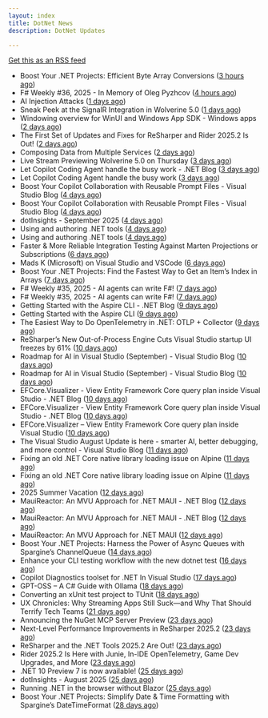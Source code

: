 ```yaml
---
layout: index
title: DotNet News
description: DotNet Updates

---
```


[Get this as an RSS feed](/dotnet.rss)

<!-- news_marker starts -->
- Boost Your .NET Projects: Efficient Byte Array Conversions ([3 hours ago](https://dotnettips.wordpress.com/2025/09/07/boost-your-net-projects-efficient-byte-array-conversions/))
- F# Weekly #36, 2025 - In Memory of Oleg Pyzhcov ([4 hours ago](https://dotnetkicks.com/r/729107?url=https://sergeytihon.com/2025/09/06/f-weekly-36-2025-in-memory-of-oleg-pyzhcov/))
- AI Injection Attacks ([1 days ago](https://dotnetkicks.com/r/729106?url=https://textslashplain.com/2025/09/05/ai-injection-attacks/))
- Sneak Peek at the SignalR Integration in Wolverine 5.0 ([1 days ago](https://dotnetkicks.com/r/729074?url=https://jeremydmiller.com/2025/09/05/sneak-peek-at-the-signalr-integration-in-wolverine-5-0/))
- Windowing overview for WinUI and Windows App SDK - Windows apps ([2 days ago](https://dotnetkicks.com/r/728956?url=https://learn.microsoft.com/en-us/windows/apps/develop/ui-input/windowing-overview))
- The First Set of Updates and Fixes for ReSharper and Rider 2025.2 Is Out! ([2 days ago](https://blog.jetbrains.com/dotnet/2025/09/04/resharper-and-rider-2025-2-1-is-out/))
- Composing Data from Multiple Services ([2 days ago](https://dotnetkicks.com/r/728934?url=https://codeopinion.com/composing-data-from-multiple-services/))
- Live Stream Previewing Wolverine 5.0 on Thursday ([3 days ago](https://dotnetkicks.com/r/728887?url=https://jeremydmiller.com/2025/09/03/live-stream-previewing-wolverine-5-0-on-thursday/))
- Let Copilot Coding Agent handle the busy work - .NET Blog ([3 days ago](https://dotnetkicks.com/r/728879?url=https://devblogs.microsoft.com/dotnet/copilot-coding-agent-dotnet/))
- Let Copilot Coding Agent handle the busy work ([3 days ago](https://devblogs.microsoft.com/dotnet/copilot-coding-agent-dotnet/))
- Boost Your Copilot Collaboration with Reusable Prompt Files - Visual Studio Blog ([4 days ago](https://dotnetkicks.com/r/728787?url=https://devblogs.microsoft.com/visualstudio/boost-your-copilot-collaboration-with-reusable-prompt-files/))
- Boost Your Copilot Collaboration with Reusable Prompt Files - Visual Studio Blog ([4 days ago](https://dotnetkicks.com/r/728783?url=https://devblogs.microsoft.com/visualstudio/boost-your-copilot-collaboration-with-reusable-prompt-files/))
- dotInsights  -  September 2025 ([4 days ago](https://blog.jetbrains.com/dotnet/2025/09/02/dotinsights-september-2025/))
- Using and authoring .NET tools ([4 days ago](https://dotnetkicks.com/r/728763?url=https://andrewlock.net/using-and-authoring-dotnet-tools/))
- Using and authoring .NET tools ([4 days ago](https://andrewlock.net/using-and-authoring-dotnet-tools/))
- Faster &amp; More Reliable Integration Testing Against Marten Projections or Subscriptions ([6 days ago](https://dotnetkicks.com/r/728715?url=https://jeremydmiller.com/2025/08/19/faster-more-reliable-integration-testing-against-marten-projections-or-subscriptions/))
- Mads K (Microsoft) on Visual Studio and VSCode ([6 days ago](https://dotnetkicks.com/r/728714?url=https://jesseliberty.com/2025/08/31/mads-k-microsoft-on-visual-studio-and-vscode/))
- Boost Your .NET Projects: Find the Fastest Way to Get an Item’s Index in Arrays ([7 days ago](https://dotnettips.wordpress.com/2025/08/31/boost-your-net-projects-find-the-fastest-way-to-get-an-items-index-in-arrays/))
- F# Weekly #35, 2025 - AI agents can write F#! ([7 days ago](https://dotnetkicks.com/r/728676?url=https://sergeytihon.com/2025/08/30/f-weekly-35-2025-ai-agents-can-write-f/))
- F# Weekly #35, 2025 - AI agents can write F#! ([7 days ago](https://dotnetkicks.com/r/728668?url=https://sergeytihon.com/2025/08/30/f-weekly-35-2025-ai-agents-can-write-f/))
- Getting Started with the Aspire CLI - .NET Blog ([9 days ago](https://dotnetkicks.com/r/728623?url=https://devblogs.microsoft.com/dotnet/getting-started-with-the-aspire-cli/))
- Getting Started with the Aspire CLI ([9 days ago](https://devblogs.microsoft.com/dotnet/getting-started-with-the-aspire-cli/))
- The Easiest Way to Do OpenTelemetry in .NET: OTLP + Collector ([9 days ago](https://dotnetkicks.com/r/728599?url=https://petabridge.com/blog/easiest-opentelemetry-dotnet-otlp-collector/))
- ReSharper’s New Out-of-Process Engine Cuts Visual Studio startup UI freezes by 61% ([10 days ago](https://blog.jetbrains.com/dotnet/2025/08/28/resharper-s-new-out-of-process-engine-cuts-ui-freezes-in-visual-studio-by-80/))
- Roadmap for AI in Visual Studio (September) - Visual Studio Blog ([10 days ago](https://dotnetkicks.com/r/728498?url=https://devblogs.microsoft.com/visualstudio/roadmap-for-ai-in-visual-studio-september/))
- Roadmap for AI in Visual Studio (September) - Visual Studio Blog ([10 days ago](https://dotnetkicks.com/r/728482?url=https://devblogs.microsoft.com/visualstudio/roadmap-for-ai-in-visual-studio-september/))
- EFCore.Visualizer - View Entity Framework Core query plan inside Visual Studio - .NET Blog ([10 days ago](https://dotnetkicks.com/r/728480?url=https://devblogs.microsoft.com/dotnet/ef-core-visualizer-view-entity-framework-core-query-plan-inside-visual-studio/))
- EFCore.Visualizer - View Entity Framework Core query plan inside Visual Studio - .NET Blog ([10 days ago](https://dotnetkicks.com/r/728461?url=https://devblogs.microsoft.com/dotnet/ef-core-visualizer-view-entity-framework-core-query-plan-inside-visual-studio/))
- EFCore.Visualizer – View Entity Framework Core query plan inside Visual Studio ([10 days ago](https://devblogs.microsoft.com/dotnet/ef-core-visualizer-view-entity-framework-core-query-plan-inside-visual-studio/))
- The Visual Studio August Update is here - smarter AI, better debugging, and more control - Visual Studio Blog ([11 days ago](https://dotnetkicks.com/r/728413?url=https://devblogs.microsoft.com/visualstudio/the-visual-studio-august-update-is-here-smarter-ai-better-debugging-and-more-control/))
- Fixing an old .NET Core native library loading issue on Alpine ([11 days ago](https://dotnetkicks.com/r/728349?url=https://andrewlock.net/fixing-an-old-dotnet-core-native-library-loading-issue-on-alpine/))
- Fixing an old .NET Core native library loading issue on Alpine ([11 days ago](https://andrewlock.net/fixing-an-old-dotnet-core-native-library-loading-issue-on-alpine/))
- 2025 Summer Vacation ([12 days ago](https://dotnetkicks.com/r/728343?url=https://textslashplain.com/2025/08/25/2025-summer-vacation/))
- MauiReactor: An MVU Approach for .NET MAUI - .NET Blog ([12 days ago](https://dotnetkicks.com/r/728311?url=https://devblogs.microsoft.com/dotnet/mauireactor-mvu-for-dotnet-maui/))
- MauiReactor: An MVU Approach for .NET MAUI - .NET Blog ([12 days ago](https://dotnetkicks.com/r/728306?url=https://devblogs.microsoft.com/dotnet/mauireactor-mvu-for-dotnet-maui/))
- MauiReactor: An MVU Approach for .NET MAUI ([12 days ago](https://devblogs.microsoft.com/dotnet/mauireactor-mvu-for-dotnet-maui/))
- Boost Your .NET Projects: Harness the Power of Async Queues with Spargine’s ChannelQueue ([14 days ago](https://dotnettips.wordpress.com/2025/08/24/boost-your-net-projects-harness-the-power-of-async-queues-with-spargines-channelqueue/))
- Enhance your CLI testing workflow with the new dotnet test ([16 days ago](https://devblogs.microsoft.com/dotnet/dotnet-test-with-mtp/))
- Copilot Diagnostics toolset for .NET In Visual Studio ([17 days ago](https://devblogs.microsoft.com/dotnet/github-copilot-diagnostics-toolset-for-dotnet-in-visual-studio/))
- GPT-OSS – A C# Guide with Ollama ([18 days ago](https://devblogs.microsoft.com/dotnet/gpt-oss-csharp-ollama/))
- Converting an xUnit test project to TUnit ([18 days ago](https://andrewlock.net/converting-an-xunit-project-to-tunit/))
- UX Chronicles: Why Streaming Apps Still Suck—and Why That Should Terrify Tech Teams ([21 days ago](https://dotnettips.wordpress.com/2025/08/17/ux-chronicles-why-streaming-apps-still-suck-and-why-that-should-terrify-tech-teams/))
- Announcing the NuGet MCP Server Preview ([23 days ago](https://devblogs.microsoft.com/dotnet/nuget-mcp-server-preview/))
- Next-Level Performance Improvements in ReSharper 2025.2 ([23 days ago](https://blog.jetbrains.com/dotnet/2025/08/14/resharper-performance-improvements-2025/))
- ReSharper and the .NET Tools 2025.2 Are Out! ([23 days ago](https://blog.jetbrains.com/dotnet/2025/08/14/resharper-and-the-net-tools-2025-2-are-out/))
- Rider 2025.2 Is Here with Junie, In-IDE OpenTelemetry, Game Dev Upgrades, and More ([23 days ago](https://blog.jetbrains.com/dotnet/2025/08/14/rider-2025-2-is-here-with-junie-in-ide-opentelemetry-game-dev-upgrades-and-more/))
- .NET 10 Preview 7 is now available! ([25 days ago](https://devblogs.microsoft.com/dotnet/dotnet-10-preview-7/))
- dotInsights  -  August 2025 ([25 days ago](https://blog.jetbrains.com/dotnet/2025/08/12/dotinsights-august-2025/))
- Running .NET in the browser without Blazor ([25 days ago](https://andrewlock.net/running-dotnet-in-the-browser-without-blazor/))
- Boost Your .NET Projects: Simplify Date & Time Formatting with Spargine’s DateTimeFormat ([28 days ago](https://dotnettips.wordpress.com/2025/08/10/boost-your-net-projects-simplify-date-time-formatting-with-spargines-datetimeformat/))

<!-- news_marker ends -->